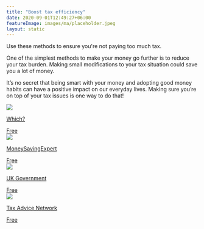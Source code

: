 ```yaml
---
title: "Boost tax efficiency"
date: 2020-09-01T12:49:27+06:00
featureImage: images/ma/placeholder.jpeg
layout: static
---
```


Use these methods to ensure you're not paying too much tax.

One of the simplest methods to make your money go further is to reduce your tax burden. Making small modifications to your tax situation could save you a lot of money.

It’s no secret that being smart with your money and adopting good money habits can have a positive impact on our everyday lives. Making sure you’re on top of your tax issues is one way to do that!

<a class="ma-link" href="https://www.which.co.uk/money/tax/saving-on-tax/35-ways-to-save-on-tax-a18nb3s9144f"><div class="ma-card ma-card-Wealth"><div class="ma-icon"><img src ="/images/Icon-check - wealth - opacity.svg"/></div><div class="ma-name"><p>Which?</p></div><div class="ma-paid-text"><span>Free</span></div></div></a><a class="ma-link" href="https://www.moneysavingexpert.com/banking/tax-rates/"><div class="ma-card ma-card-Wealth"><div class="ma-icon"><img src ="/images/Icon-check - wealth - opacity.svg"/></div><div class="ma-name"><p>MoneySavingExpert</p></div><div class="ma-paid-text"><span>Free</span></div></div></a><a class="ma-link" href="https://www.gov.uk/self-assessment-tax-returns"><div class="ma-card ma-card-Wealth"><div class="ma-icon"><img src ="/images/Icon-check - wealth - opacity.svg"/></div><div class="ma-name"><p>UK Government</p></div><div class="ma-paid-text"><span>Free</span></div></div></a><a class="ma-link" href="https://www.taxadvicenetwork.co.uk/find-an-adviser/"><div class="ma-card ma-card-Wealth"><div class="ma-icon"><img src ="/images/Icon-check - wealth - opacity.svg"/></div><div class="ma-name"><p>Tax Advice Network</p></div><div class="ma-paid-text"><span>Free</span></div></div></a>  

<br/><br/>






